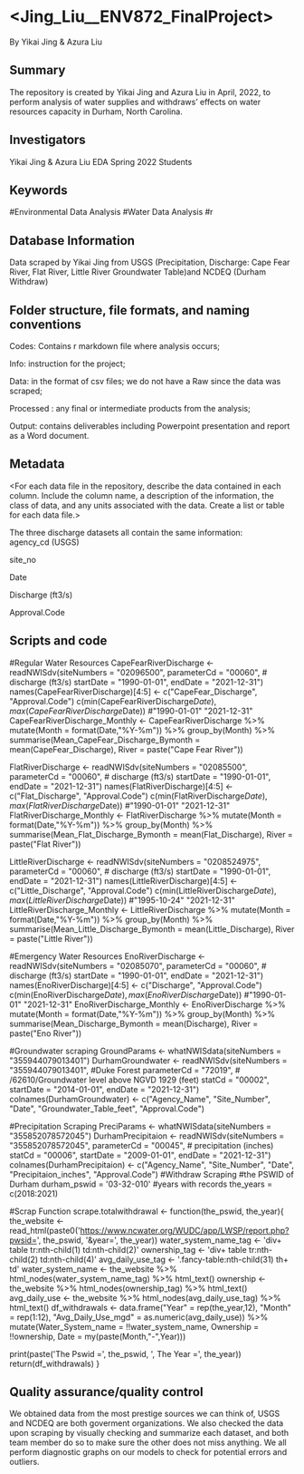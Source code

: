 # <Jing_Liu__ENV872_FinalProject>
By Yikai Jing & Azura Liu

## Summary

The repository is created by Yikai Jing and Azura Liu in April, 2022, to perform analysis of water supplies and withdraws’ effects on water resources capacity in Durham, North Carolina.

## Investigators

Yikai Jing & Azura Liu
EDA Spring 2022 Students

## Keywords

#Environmental Data Analysis #Water Data Analysis #r

## Database Information

Data scraped by Yikai Jing from USGS (Precipitation, Discharge: Cape Fear River, Flat River, Little River Groundwater Table)and NCDEQ (Durham Withdraw)


## Folder structure, file formats, and naming conventions 

Codes: Contains r markdown file where analysis occurs;

Info: instruction for the project;

Data: in the format of csv files; we do not have a Raw since the data was scraped;

Processed : any final or intermediate products from the analysis;

Output: contains deliverables including Powerpoint presentation and report as a Word document.

## Metadata

<For each data file in the repository, describe the data contained in each column. Include the column name, a description of the information, the class of data, and any units associated with the data. Create a list or table for each data file.> 

The three discharge datasets all contain the same information: 	
agency_cd (USGS)

site_no

Date

Discharge (ft3/s)

Approval.Code

## Scripts and code
#Regular Water Resources
CapeFearRiverDischarge <- readNWISdv(siteNumbers = "02096500",
                                  parameterCd = "00060", # discharge (ft3/s)
                                  startDate = "1990-01-01",
                                  endDate = "2021-12-31")
names(CapeFearRiverDischarge)[4:5] <- c("CapeFear_Discharge", "Approval.Code")
c(min(CapeFearRiverDischarge$Date), max(CapeFearRiverDischarge$Date))
#"1990-01-01" "2021-12-31"
CapeFearRiverDischarge_Monthly <- CapeFearRiverDischarge %>%
  mutate(Month = format(Date,"%Y-%m")) %>%
  group_by(Month) %>%
  summarise(Mean_CapeFear_Discharge_Bymonth = mean(CapeFear_Discharge),
            River = paste("Cape Fear River"))

FlatRiverDischarge <- readNWISdv(siteNumbers = "02085500",
                                  parameterCd = "00060", # discharge (ft3/s)
                                  startDate = "1990-01-01",
                                  endDate = "2021-12-31")
names(FlatRiverDischarge)[4:5] <- c("Flat_Discharge", "Approval.Code")
c(min(FlatRiverDischarge$Date), max(FlatRiverDischarge$Date))
#"1990-01-01" "2021-12-31"
FlatRiverDischarge_Monthly <- FlatRiverDischarge %>%
  mutate(Month = format(Date,"%Y-%m")) %>%
  group_by(Month) %>%
  summarise(Mean_Flat_Discharge_Bymonth = mean(Flat_Discharge),
            River = paste("Flat River"))

LittleRiverDischarge <- readNWISdv(siteNumbers = "0208524975",
                                  parameterCd = "00060", # discharge (ft3/s)
                                  startDate = "1990-01-01",
                                  endDate = "2021-12-31")
names(LittleRiverDischarge)[4:5] <- c("Little_Discharge", "Approval.Code")
c(min(LittleRiverDischarge$Date), max(LittleRiverDischarge$Date))
#"1995-10-24" "2021-12-31"
LittleRiverDischarge_Monthly <- LittleRiverDischarge %>%
  mutate(Month = format(Date,"%Y-%m")) %>%
  group_by(Month) %>%
  summarise(Mean_Little_Discharge_Bymonth = mean(Little_Discharge),
            River = paste("Little River"))

#Emergency Water Resources
EnoRiverDischarge <- readNWISdv(siteNumbers = "02085070",
                                  parameterCd = "00060", # discharge (ft3/s)
                                  startDate = "1990-01-01",
                                  endDate = "2021-12-31")
names(EnoRiverDischarge)[4:5] <- c("Discharge", "Approval.Code")
c(min(EnoRiverDischarge$Date), max(EnoRiverDischarge$Date))
#"1990-01-01" "2021-12-31"
EnoRiverDischarge_Monthly <- EnoRiverDischarge %>%
  mutate(Month = format(Date,"%Y-%m")) %>%
  group_by(Month) %>%
  summarise(Mean_Discharge_Bymonth = mean(Discharge),
            River = paste("Eno River"))
            
#Groundwater scraping
GroundParams <- whatNWISdata(siteNumbers = "355944079013401")
DurhamGroundwater <- readNWISdv(siteNumbers = "355944079013401", #Duke Forest
                                 parameterCd = "72019", 
                                # /62610/Groundwater level above NGVD 1929 (feet)
                                 statCd = "00002",
                                 startDate = "2014-01-01",
                                 endDate = "2021-12-31")
colnames(DurhamGroundwater) <- c("Agency_Name",
                                 "Site_Number",
                                 "Date",
                                 "Groundwater_Table_feet", 
                                 "Approval.Code")
                                
#Precipitation Scraping
PreciParams <- whatNWISdata(siteNumbers = "355852078572045")
DurhamPrecipitaion <- readNWISdv(siteNumbers = "355852078572045",
                                 parameterCd = "00045", 
                                 # precipitation (inches)
                                 statCd = "00006",
                                 startDate = "2009-01-01",
                                 endDate = "2021-12-31")
colnames(DurhamPrecipitaion) <- c("Agency_Name",
                                 "Site_Number",
                                 "Date",
                                 "Precipitaion_inches", 
                                 "Approval.Code")
#Withdraw Scraping
#the PSWID of Durham
durham_pswid = '03-32-010'
#years with records
the_years = c(2018:2021)

#Scrap Function
scrape.totalwithdrawal <- function(the_pswid, the_year){
the_website <- read_html(paste0('https://www.ncwater.org/WUDC/app/LWSP/report.php?pwsid=',
the_pswid, '&year=', the_year))
water_system_name_tag <- 'div+ table tr:nth-child(1) td:nth-child(2)'
ownership_tag <- 'div+ table tr:nth-child(2) td:nth-child(4)'
avg_daily_use_tag <- '.fancy-table:nth-child(31) th+ td'
water_system_name <- the_website %>% html_nodes(water_system_name_tag) %>% html_text()
ownership <- the_website %>% html_nodes(ownership_tag) %>% html_text()
avg_daily_use <- the_website %>% html_nodes(avg_daily_use_tag) %>% html_text()
df_withdrawals <- data.frame("Year" = rep(the_year,12),
"Month" = rep(1:12),
"Avg_Daily_Use_mgd" = as.numeric(avg_daily_use)) %>%
mutate(Water_System_name = !!water_system_name,
Ownership = !!ownership,
Date = my(paste(Month,"-",Year)))
  
  print(paste('The Pswid =', the_pswid, ', The Year =', the_year))
  return(df_withdrawals)
}

## Quality assurance/quality control
We obtained data from the most prestige sources we can think of, USGS and NCDEQ are both goverment organizations.
We also checked the data upon scraping by visually checking and summarize each dataset, and both team member do so to make sure the other does not miss anything.
We all perform diagnostic graphs on our models to check for potential errors and outliers.


